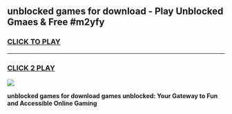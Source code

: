 
## unblocked games for download - Play Unblocked Gmaes & Free #m2yfy
<h3>
<a href="https://news.freeplayer.one?title=unblocked_games_for_download&ref=03M">CLICK TO PLAY</a></h3>
<hr>

<h3>
<a href="https://news.freeplayer.one?title=unblocked_games_for_download&ref=03M">CLICK 2 PLAY</a>
  
</h3>

<a href="https://news.freeplayer.one?title=unblocked_games_for_download&ref=03M"><img src="https://clearcache.store/games.png"></a>


**unblocked games for download games unblocked: Your Gateway to Fun and Accessible Online Gaming**

